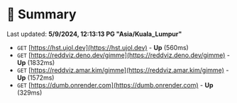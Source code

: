 # 📖 Summary
Last updated: **5/9/2024, 12:13:13 PG "Asia/Kuala_Lumpur"**

- `GET` [https://hst.ujol.dev](https://hst.ujol.dev) - **Up** (560ms)
- `GET` [https://reddviz.deno.dev/gimme](https://reddviz.deno.dev/gimme) - **Up** (1832ms)
- `GET` [https://reddviz.amar.kim/gimme](https://reddviz.amar.kim/gimme) - **Up** (1572ms)
- `GET` [https://dumb.onrender.com](https://dumb.onrender.com) - **Up** (329ms)

